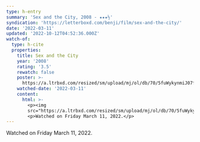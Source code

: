 ```yaml
---
type: h-entry
summary: 'Sex and the City, 2008 - ★★★½'
syndication: 'https://letterboxd.com/benji/film/sex-and-the-city/'
date: '2022-03-11'
updated: '2022-10-12T04:52:36.000Z'
watch-of:
  type: h-cite
  properties:
    title: Sex and the City
    year: '2008'
    rating: '3.5'
    rewatch: false
    poster: >-
      https://a.ltrbxd.com/resized/sm/upload/mj/ol/db/70/5fuWykynmiJ07fKA84BVxxuiGHx-0-600-0-900-crop.jpg?v=0ae5d25fb9
    watched-date: '2022-03-11'
    content:
      html: >-
        <p><img
        src="https://a.ltrbxd.com/resized/sm/upload/mj/ol/db/70/5fuWykynmiJ07fKA84BVxxuiGHx-0-600-0-900-crop.jpg?v=0ae5d25fb9"/></p>
        <p>Watched on Friday March 11, 2022.</p>
---
```

Watched on Friday March 11, 2022.
